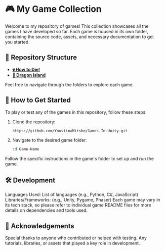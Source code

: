 # 🎮 My Game Collection

Welcome to my repository of games! This collection showcases all the games I have developed so far. Each game is housed in its own folder, containing the source code, assets, and necessary documentation to get you started.

## 📁 Repository Structure

- **[💀 How to Die!]()**
- **[🐉 Dragon Island]()**

Feel free to navigate through the folders to explore each game.

## 🚀 How to Get Started

To play or test any of the games in this repository, follow these steps:

1. Clone the repository:
   ```bash
   https://github.com/YoustinaMitsho/Games-In-Unity.git
   ```

2. Navigate to the desired game folder:
     ```bash
     cd Game-Name
     ```
Follow the specific instructions in the game's folder to set up and run the game.

## 🛠️ Development
Languages Used: List of languages (e.g., Python, C#, JavaScript)
Libraries/Frameworks: (e.g., Unity, Pygame, Phaser)
Each game may vary in its tech stack, so please refer to individual game README files for more details on dependencies and tools used.

## 🌟 Acknowledgements
Special thanks to anyone who contributed or helped with testing.
Any tutorials, libraries, or assets that played a key role in development.

